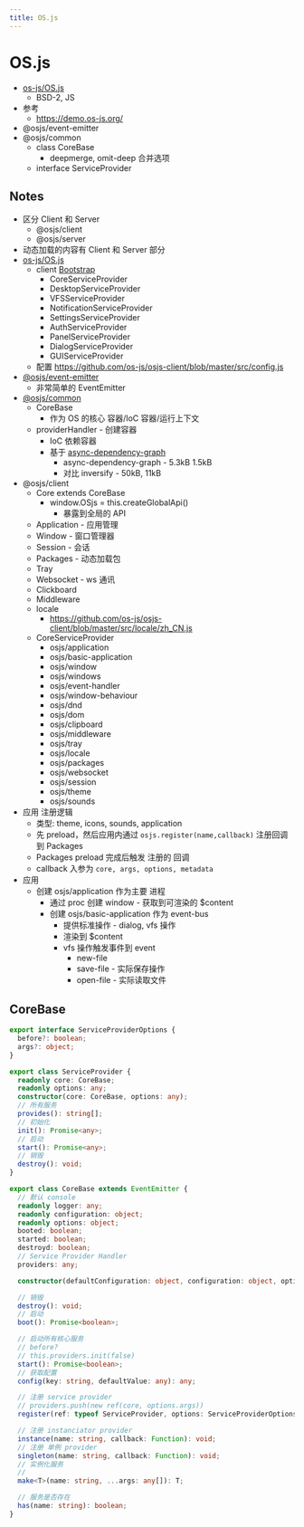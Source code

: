```yaml
---
title: OS.js
---
```


# OS.js

- [os-js/OS.js](https://github.com/os-js/OS.js)
  - BSD-2, JS
- 参考
  - https://demo.os-js.org/
- @osjs/event-emitter
- @osjs/common
  - class CoreBase
    - deepmerge, omit-deep 合并选项
  - interface ServiceProvider

## Notes

- 区分 Client 和 Server
  - @osjs/client
  - @osjs/server
- 动态加载的内容有 Client 和 Server 部分
- [os-js/OS.js](https://github.com/os-js/OS.js)
  - client [Bootstrap](https://github.com/os-js/OS.js/blob/0aa874455e1ca5a31e7be193b3be14080300c2c1/src/client/index.js#L57-L72)
    - CoreServiceProvider
    - DesktopServiceProvider
    - VFSServiceProvider
    - NotificationServiceProvider
    - SettingsServiceProvider
    - AuthServiceProvider
    - PanelServiceProvider
    - DialogServiceProvider
    - GUIServiceProvider
  - 配置 https://github.com/os-js/osjs-client/blob/master/src/config.js
- [@osjs/event-emitter](https://github.com/os-js/osjs-event-emitter)
  - 非常简单的 EventEmitter
- [@osjs/common](https://github.com/os-js/osjs-common)
  - CoreBase
    - 作为 OS 的核心 容器/IoC 容器/运行上下文
  - providerHandler - 创建容器
    - IoC 依赖容器
    - 基于 [async-dependency-graph](https://github.com/chriswoodle/async-dependency-graph)
      - async-dependency-graph - 5.3kB 1.5kB
      - 对比 inversify - 50kB, 11kB
- @osjs/client
  - Core extends CoreBase
    - window.OSjs = this.createGlobalApi()
      - 暴露到全局的 API
  - Application - 应用管理
  - Window - 窗口管理器
  - Session - 会话
  - Packages - 动态加载包
  - Tray
  - Websocket - ws 通讯
  - Clickboard
  - Middleware
  - locale
    - https://github.com/os-js/osjs-client/blob/master/src/locale/zh_CN.js
  - CoreServiceProvider
    - osjs/application
    - osjs/basic-application
    - osjs/window
    - osjs/windows
    - osjs/event-handler
    - osjs/window-behaviour
    - osjs/dnd
    - osjs/dom
    - osjs/clipboard
    - osjs/middleware
    - osjs/tray
    - osjs/locale
    - osjs/packages
    - osjs/websocket
    - osjs/session
    - osjs/theme
    - osjs/sounds
- 应用 注册逻辑
  - 类型: theme, icons, sounds, application
  - 先 preload，然后应用内通过 `osjs.register(name,callback)` 注册回调到 Packages
  - Packages preload 完成后触发 注册的 回调
  - callback 入参为 `core, args, options, metadata`
- 应用
  - 创建 osjs/application 作为主要 进程
    - 通过 proc 创建 window - 获取到可渲染的 $content
    - 创建 osjs/basic-application 作为 event-bus
      - 提供标准操作 - dialog, vfs 操作
      - 渲染到 $content
      - vfs 操作触发事件到 event
        - new-file
        - save-file - 实际保存操作
        - open-file - 实际读取文件

## CoreBase

```ts
export interface ServiceProviderOptions {
  before?: boolean;
  args?: object;
}

export class ServiceProvider {
  readonly core: CoreBase;
  readonly options: any;
  constructor(core: CoreBase, options: any);
  // 所有服务
  provides(): string[];
  // 初始化
  init(): Promise<any>;
  // 启动
  start(): Promise<any>;
  // 销毁
  destroy(): void;
}

export class CoreBase extends EventEmitter {
  // 默认 console
  readonly logger: any;
  readonly configuration: object;
  readonly options: object;
  booted: boolean;
  started: boolean;
  destroyd: boolean;
  // Service Provider Handler
  providers: any;

  constructor(defaultConfiguration: object, configuration: object, options: object);

  // 销毁
  destroy(): void;
  // 启动
  boot(): Promise<boolean>;

  // 启动所有核心服务
  // before?
  // this.providers.init(false)
  start(): Promise<boolean>;
  // 获取配置
  config(key: string, defaultValue: any): any;

  // 注册 service provider
  // providers.push(new ref(core, options.args))
  register(ref: typeof ServiceProvider, options: ServiceProviderOptions): void;

  // 注册 instanciator provider
  instance(name: string, callback: Function): void;
  // 注册 单例 provider
  singleton(name: string, callback: Function): void;
  // 实例化服务
  //
  make<T>(name: string, ...args: any[]): T;

  // 服务是否存在
  has(name: string): boolean;
}

```
